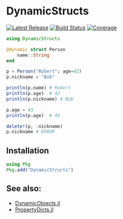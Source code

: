 # DynamicStructs

[![Latest Release](https://img.shields.io/github/release/AntonOresten/DynamicStructs.jl.svg)](https://github.com/AntonOresten/DynamicStructs.jl/releases/latest)
[![Build Status](https://github.com/AntonOresten/DynamicStructs.jl/actions/workflows/CI.yml/badge.svg?branch=main)](https://github.com/AntonOresten/DynamicStructs.jl/actions/workflows/CI.yml?query=branch%3Amain)
[![Coverage](https://codecov.io/gh/AntonOresten/DynamicStructs.jl/branch/main/graph/badge.svg)](https://codecov.io/gh/AntonOresten/DynamicStructs.jl)

```julia
using DynamicStructs

@dynamic struct Person
    name::String
end

p = Person("Robert"; age=42)
p.nickname = "Bob"

println(p.name) # Robert
println(p.age)  # 42
println(p.nickname) # Bob

p.age = 43
println(p.age)  # 43

delete!(p, :nickname)
p.nickname # ERROR
```

## Installation

```julia
using Pkg
Pkg.add("DynamicStructs")
```

## See also:
- [DynamicObjects.jl](https://github.com/nsiccha/DynamicObjects.jl)
- [PropertyDicts.jl](https://github.com/JuliaCollections/PropertyDicts.jl)